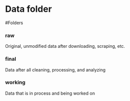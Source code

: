 # Data folder

#Folders

### raw

Original, unmodified data after downloading, scraping, etc.

### final

Data after all cleaning, processing, and analyzing

### working

Data that is in process and being worked on
